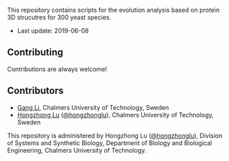 This repository contains scripts for the evolution analysis based on protein 3D strucutres for 300 yeast species.
* Last update: 2019-06-08


## Contributing

Contributions are always welcome!
  
## Contributors

* [Gang Li](https://www.sysbio.se/people/gang-li), Chalmers University of Technology, Sweden
* [Hongzhong Lu](https://www.sysbio.se/people/hongzhong-lu) ([@hongzhonglu](https://github.com/hongzhonglu)), Chalmers University of Technology, Sweden


This repository is administered by Hongzhong Lu ([@hongzhonglu](https://github.com/hongzhonglu)), Division of Systems and Synthetic Biology, Department of Biology and Biological Engineering, Chalmers University of Technology.
